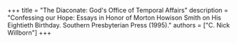 +++
title = "The Diaconate: God's Office of Temporal Affairs"
description = "Confessing our Hope: Essays in Honor of Morton Howison Smith on His Eightieth Birthday. Southern Presbyterian Press (1995)."
authors = ["C. Nick Willborn"]
+++
